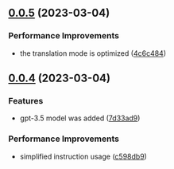 

## [0.0.5](https://github.com/bilibili-ayang/bob-plugin-free-chatgpt/compare/v0.0.4...v0.0.5) (2023-03-04)


### Performance Improvements

* the translation mode is optimized ([4c6c484](https://github.com/bilibili-ayang/bob-plugin-free-chatgpt/commit/4c6c484850f931d196a84918ebda2fe21607634f))

## [0.0.4](https://github.com/bilibili-ayang/bob-plugin-free-chatgpt/compare/v0.0.2...v0.0.4) (2023-03-04)


### Features

* gpt-3.5 model was added ([7d33ad9](https://github.com/bilibili-ayang/bob-plugin-free-chatgpt/commit/7d33ad904e03ba961553cba73672c753a7f75a31))


### Performance Improvements

* simplified instruction usage ([c598db9](https://github.com/bilibili-ayang/bob-plugin-free-chatgpt/commit/c598db915090203d5f2cd409952615d5419ccdce))